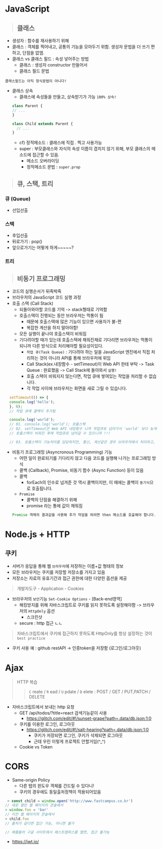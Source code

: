 # JavaScript
> ## 클래스
- 생성자 : 함수를 재사용하기 위해
- 클래스 : 객체를 찍어내고, 공통의 기능을 모아두기 위함. 생성자 문법을 더 쓰기 편하고, 단점을 없앰.
- 클래스 vs 클래스 필드 : 속성 넣어주는 방법 
  * 클래스 : 생성자 constructor 만들어서
  * 클래스 필드 문법
``` 
클래스필드는 아직 정식문법이 아니다!  
```
- 클래스 상속
  * 클래스에 속성들을 만들고, 상속받기가 가능 `100% 상속!`
  ```js
  class Parent {
  // ...
  }

  class Child extends Parent {
    // ...
  }
  ```
  * cf) 정적메소드 : 클래스에 직접 . 찍고 사용가능
  * super : 부모클래스와 자식의 속성 이름이 겹치지 않기 위해, 부모 클래스의 메소드에 접근할 수 있음.
    - 메소드 오버라이딩
    - 정적메소드 문법 : `super.prop`




> ## 큐, 스택, 트리
### 큐 (Queue)
- 선입선출
### 스택
- 후입선출
- 뒤로가기 : pop()
- 앞으로가기는 어떻게 하게~~~~~?
### 트리




> ## 비동기 프로그래밍
- 코드의 실행순서가 뒤죽박죽
- 브라우저의 JavaScript 코드 실행 과정
- 호출 스택 (Call Stack)
  * 되돌아와야할 코드를 기억 -> stack형태로 기억함
  * 호출스택이 진행되는 동안 브라우저는 먹통이 됨
    - 때문에 호출스택에 많은 기능이 있으면 사용자가 불-편
    - 복잡한 계산을 하지 말아야함!
  * 모든 실행이 끝나야 호출스택이 비워짐 
  * 기다려야할 때가 있는데 호출스택에 채워진채로 기다리면 브라우저는 먹통이 되니까 다른 방식으로 처리해야할 필요성이있다.
    - `작업 큐(Task Queue)` : 기다려야 하는 일을 JavaScript 엔진에서 직접 처리하는 것이 아니라 API를 통해 브라우저에 위임
    - Call Stack(ex.내장함수 - setTimeout)이 Web API 한테 부탁 -> Task Queue : 완료했음 -> Call Stack에 돌아와서 `실행!`
    - 호출 스택이 비워지지 않는다면, 작업 큐에 쌓여있는 작업을 처리할 수 없습니다.
    - 각 작업 사이에 브라우저는 화면을 새로 그릴 수 있습니다.
```js
  setTimeout(() => {
  console.log('hello');
  }, 0); 
  // 작업 큐에 콜백이 추가됨

  console.log('world');
  // 01. console.log('world'); 호출스택
  // 02. setTimeout은 Web API 내장함수 니까 작업큐로 넘어가서 'world' 보다 늦게 실행
  // 호출스택이 비워진 후에 작업큐로 넘어갈 수 있으니까 !!!

  // 03. 호출스택이 기능처리를 담당하지만, 통신, 계산같은 경우 브라우저에서 처리하고, javascript를 통해 부탁하고 받아옴. Queue는 단순히 기억하고 저장! 처리는 Call Stack, Browser / 어쨌든 작업큐를 거쳐서 호출스택으로 최종 실행
```
- 비동기 프로그래밍 (Asyncronous Programming) 기능
  * 어떤 일이 완료되기를 기다리지 않고 다음 코드를 실행해 나가는 프로그래밍 방식
  * 콜백 (Callback), Promise, 비동기 함수 (Async Function) 등이 있음
  * 콜백
    - forEach의 인수로 넘겨준 것 역시 콜백이지만, 이 때에는 콜백이 `동기식`으로 호출됩니다.
  * ` Promise `
    - 콜백의 단점을 해결하기 위해  
    - promise 라는 통에 값이 채워짐
  ```js
  Promise 객체의 결과값을 사용해 추가 작업을 하려면 then 메소드를 호출해야 합니다.
  ```  


# Node.js + HTTP
## 쿠키
- 서버가 응답을 통해 웹 `브라우저`에 저장하는 이름+값 형태의 정보
- 모든 브라우저는 쿠키를 저장할 저장소를 가지고 있음
- 저장소는 자료의 유효기간과 접근 권한에 대한 다양한 옵션을 제공
> 개발자도구 - Application - Cookies
- 브라우저의 `보안`기능 `Set-Cookie Options` - [Back-end영역]
  * 해킹방지를 위해 자바스크립트로 쿠키를 읽지 못하도록 설정해야함 -> 브라우저의 `HttpOnly` 옵션
    - 스크린샷
  * secure : http 접근 ㄴㄴ  
> 자바스크립트에서 쿠키에 접근하지 못하도록 HttpOnly를 항상 설정하는 것이 `best practice` 
- 쿠키 사용 예 : github restAPI -> 인증token을 저장함 (로그인/로그아웃)


# Ajax
> HTTP 복습
>> `C` reate / `R` ead / `U` pdate / `D` elete : POST / GET / PUT,PATCH / DELETE

- 자바스크립트에서 보내는 http 요청
  * GET /api/todos/?title=react 검색기능같이 사용
    - https://glitch.com/edit/#!/sunset-grape?path=.data/db.json:1:0
  * 쿠키를 이용한 로그인, 로그아웃
    - https://glitch.com/edit/#!/salt-hearing?path=.data/db.json:1:0
      * 쿠키가 저장되면 로그인, 쿠키가 삭제되면 로그아웃
      * 근데 우린 이렇게 프로젝트 안할거임(^_^)
  * Cookie vs Token    

# CORS
- Same-origin Policy
  * 다른 탭의 윈도우 객체를 건드릴 수 있다니!
  * 쿠키의 경우에도 동일출처정책이 적용되어있음
```js
 > const child = window.open('http://www.fastcampus.co.kr')
// 새로 열린 웹 페이지의 콘솔에서
> window.foo = 'bar'
// 이전 웹 페이지의 콘솔에서
> child.foo
// 출처가 같다면 접근 가능, 아니면 불가     

// 예를들어 구글 사이트에서 패스트캠퍼스를 열면, 접근 불가능
```
- https://jwt.io/